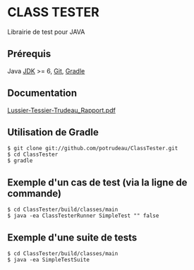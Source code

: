 CLASS TESTER
=============

Librairie de test pour JAVA

Prérequis
---------
Java [JDK][jdk] >= 6, [Git][git], [Gradle][gradle]
 
Documentation
---------
[Lussier-Tessier-Trudeau_Rapport.pdf][doc]
 
Utilisation de Gradle
---------------

    $ git clone git://github.com/potrudeau/ClassTester.git
    $ cd ClassTester
    $ gradle    

Exemple d'un cas de test (via la ligne de commande)
---------------    
	$ cd ClassTester/build/classes/main
	$ java -ea ClassTesterRunner SimpleTest "" false	

Exemple d'une suite de tests
---------------    	
	$ cd ClassTester/build/classes/main
	$ java -ea SimpleTestSuite

[gradle]: http://www.gradle.org/
[git]: http://git-scm.com/
[jdk]: http://www.oracle.com/technetwork/java/javase/downloads/java-se-jdk-7-download-432154.html
[doc]: https://github.com/potrudeau/ClassTester/blob/master/doc/Lussier-Tessier-Trudeau_Rapport.pdf?raw=true

